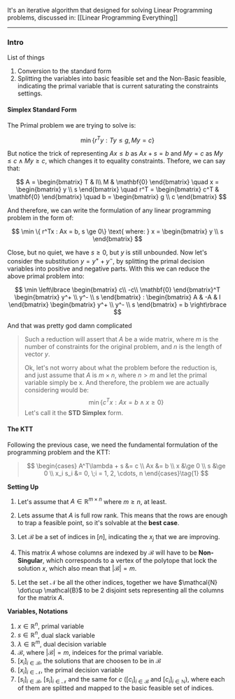 It's an iterative algorithm that designed for solving Linear Programming problems, discussed in: [[Linear Programming Everything]]


---
### **Intro**

List of things
1. Conversion to the standard form
2. Splitting the variables into basic feasible set and the Non-Basic feasible, indicating the primal variable that is current saturating the constraints settings. 

#### **Simplex Standard Form**

The Primal problem we are trying to solve is: 

$$
\min \{ r^Ty: Ty \le g, My = c\}
$$

But notice the trick of representing $Ax \le b$ as $Ax + s = b$ and $My = c$ as $My \le c \wedge My \ge c$, which changes it to equality constraints. Thefore, we can say that: 

$$
A = \begin{bmatrix}
    T & I\\ M & \mathbf{0}
\end{bmatrix} 
\quad x = \begin{bmatrix}
    y \\ s
\end{bmatrix}
\quad
r^T = \begin{bmatrix}
    c^T & \mathbf{0}
\end{bmatrix}
\quad 
b = \begin{bmatrix}
    g \\ c
\end{bmatrix}
$$

And therefore, we can write the formulation of any linear programming problem in the form of: 

$$
\min \{ r^Tx : Ax = b, s \ge 0\} \text{ where: } x = \begin{bmatrix}
    y \\ s
\end{bmatrix}
$$

Close, but no quiet, we have $s\ge 0$, but $y$ is still unbounded. Now let's consider the substitution $y = y^+ + y^-$, by splitting the primal decision variables into positive and negative parts. With this we can reduce the above primal problem into: 

$$
\min \left\lbrace
    \begin{bmatrix}
        c\\ -c\\ \mathbf{0}
    \end{bmatrix}^T
    \begin{bmatrix}
        y^+ \\ y^- \\ s
    \end{bmatrix} 
    : 
    \begin{bmatrix}
        A & -A & I
    \end{bmatrix}
    \begin{bmatrix}
        y^+ \\ y^- \\ s
    \end{bmatrix} = b
\right\rbrace
$$

And that was pretty god damn complicated

> Such a reduction will assert that $A$ be a wide matrix, where $m$ is the number of constraints for the original problem, and $n$ is the length of vector $y$. 
>
> Ok, let's not worry about what the problem before the reduction is, and just assume that $A$ is $m\times n$, where $n > m$ and let the primal variable simply be x. And therefore, the problem we are actually considering would be: 
> $$\min \{c^Tx : Ax = b \wedge x \ge 0\}$$
> Let's call it the **STD Simplex** form. 

#### **The KTT**

Following the previous case, we need the fundamental formulation of the programming problem and the KTT: 

> $$
> \begin{cases}
>     A^T\lambda + s &= c
>     \\
>     Ax &= b
>     \\
>     x &\ge 0
>     \\
>     s &\ge 0
>     \\
>     x_i s_i &= 0, \;i = 1, 2, \cdots, n
> \end{cases}\tag{1}
> $$




**Setting Up**

1. Let's assume that $A \in \mathbb{R}^{m\times n}$ where $m \ge n$, at least. 

2. Lets assume that $A$ is full  row rank. This means that the rows are enough to trap a feasible point, so it's solvable at the **best case**. 

3. Let $\mathcal{B}$ be a set of indices in $[n]$, indicating the $x_j$ that we are improving. 

4. This matrix $A$ whose columns are indexed by $\mathcal{B}$ will have to be **Non-Singular**, which corresponds to a vertex of the polytope that lock the solution $x$, which also mean that $|\mathcal{B}| = m$. 

5. Let the set $\mathcal{N}$ be all the other indices, together we have $\mathcal{N} \dot\cup \mathcal{B}$ to be 2 disjoint sets representing all the columns for the matrix $A$. 


**Variables, Notations**

1. $x\in \mathbb{R}^n$, primal variable
2. $s \in \mathbb{R}^n$, dual slack variable
3. $\lambda \in \mathbb{R}^m$, dual decision variable
4. $\mathcal{B}$, where $|\mathcal{B}| = m$, indeices for the primal variable. 
5. $[x_i]_{i \in\mathcal{B}}$, the solutions that are choosen to be in $\mathcal{B}$
6. $[x_i]_{i\in\mathcal{N}}$, the primal decision variable 
7. $[s_i]_{i\in \mathcal{B}}$, $[s_i]_{i\in \mathcal{N}}$ and the same for $c$ ($[c_i]_{i\in \mathcal{B}}$ and $[c_i]_{i \in \mathbb{N}}$), where each of them are splitted and mapped to the basic feasible set of indices. 

